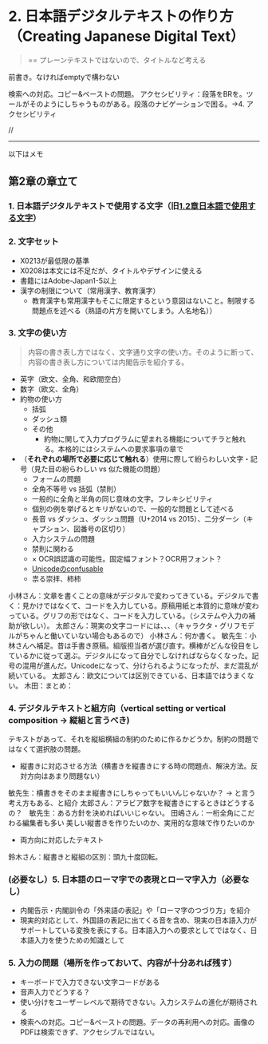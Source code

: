# 2. 日本語デジタルテキストの作り方（Creating Japanese Digital Text）
> == プレーンテキストではないので、タイトルなど考える

前書き。なければemptyで構わない

検索への対応。コピー&ペーストの問題。
アクセシビリティ：段落をBRを。ツールがそのようにしちゃうものがある。段落のナビゲーションで困る。→4. アクセシビリティ

//


---
以下はメモ
## 第2章の章立て

### 1. 日本語デジタルテキストで使用する文字（旧[1.2章日本語で使用する文字]([url](https://github.com/w3c/jlreq-d/wiki/1.2-日本語で使用する文字#12-日本語で使用する文字)https://github.com/w3c/jlreq-d/wiki/1.2-日本語で使用する文字#12-日本語で使用する文字)）

### 2. 文字セット
  - X0213が最低限の基準
  - X0208は本文には不足だが、タイトルやデザインに使える
  - 書籍にはAdobe-Japan1-5以上
  - 漢字の制限について（常用漢字、教育漢字）
    - 教育漢字も常用漢字もそこに限定するという意図はないこと。制限する問題点を述べる（熟語の片方を開いてしまう。人名地名））

### 3. 文字の使い方
>内容の書き表し方ではなく、文字通り文字の使い方。そのように断って、内容の書き表し方については内閣告示を紹介する。
- 英字（欧文、全角、和欧間空白）
- 数字（欧文、全角）
- 約物の使い方
  - 括弧
  - ダッシュ類
  - その他
    - 約物に関して入力プログラムに望まれる機能についてチラと触れる。本格的にはシステムへの要求事項の章で
- （**それぞれの場所で必要に応じて触れる**）使用に際して紛らわしい文字・記号（見た目の紛らわしい vs 似た機能の問題）
  - フォームの問題
  - 全角不等号 vs 括弧（禁則）
  - 一般的に全角と半角の同じ意味の文字。フレキシビリティ
  - 個別の例を挙げるとキリがないので、一般的な問題として述べる
  - 長音 vs ダッシュ、ダッシュ問題（U+2014 vs 2015）、二分ダーシ（キャプション、図番号の区切り）
  - 入力システムの問題
  - 禁則に関わる
  - × OCR誤認識の可能性。固定幅フォント？OCR用フォント？
  - [Unicodeのconfusable](https://util.unicode.org/UnicodeJsps/confusables.jsp?a=&r=None)
  - 祟る崇拝、柿柿
 
小林さん：文章を書くことの意味がデジタルで変わってきている。デジタルで書く：見かけではなくて、コードを入力している。原稿用紙と本質的に意味が変わっている。グリフの形ではなく、コードを入力している。（システムや入力の補助が欲しい）。
太郎さん：現実の文字コードには、、、（キャラクタ・グリフモデルがちゃんと働いていない場合もあるので）
小林さん：何か書く。
敏先生：小林さんへ補足。昔は手書き原稿。組版担当者が選び直す。横棒がどんな役目をしているかに従って選ぶ。デジタルになって自分でしなければならなくなった。記号の混用が進んだ。Unicodeになって、分けられるようになったが、まだ混乱が続いている。
太郎さん：欧文については区別できている、日本語ではうまくない。
木田：まとめ：

### 4. デジタルテキストと組方向（vertical setting or vertical composition -> 縦組と言うべき)
テキストがあって、それを縦組横組の制約のために作るかどうか。制約の問題ではなくて選択肢の問題。

- 縦書きに対応させる方法（横書きを縦書きにする時の問題点、解決方法。反対方向はあまり問題ない）

敏先生：横書きをそのまま縦書きにしちゃってもいいんじゃないか？ → と言う考え方もある、と紹介
太郎さん：アラビア数字を縦書きにするときはどうするの？　敏先生：ある方針を決めればいいじゃない。
田嶋さん：一桁全角にこだわる編集者も多い
美しい縦書きを作りたいのか、実用的な意味で作りたいのか

- 両方向に対応したテキスト

鈴木さん：縦書きと縦組の区別：頭九十度回転。

### (必要なし）5. 日本語のローマ字での表現とローマ字入力（必要なし）
- 内閣告示・内閣訓令の「外来語の表記」や「ローマ字のつづり方」を紹介
- 現実的対応として、外国語の表記に出てくる音を含め、現実の日本語入力がサポートしている変換を表にする。日本語入力への要求としてではなく、日本語入力を使うための知識として

### 5. 入力の問題（場所を作っておいて、内容が十分あれば残す）
- キーボードで入力できない文字コードがある
- 音声入力でどうする？
- 使い分けをユーザーレベルで期待できない。入力システムの進化が期待される
- 検索への対応。コピー&ペーストの問題。データの再利用への対応。画像のPDFは検索できず、アクセシブルではない。




